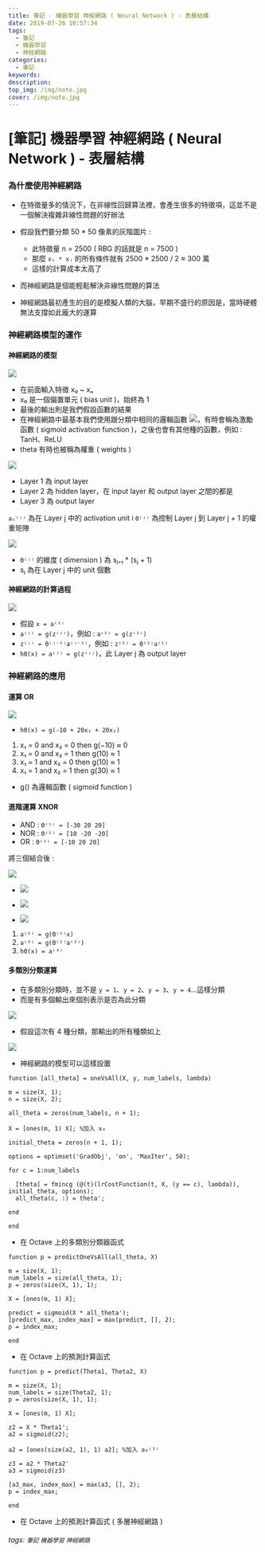 ```yaml
---
title: 筆記 - 機器學習 神經網路 ( Neural Network ) - 表層結構
date: 2019-07-26 10:57:34
tags:
  - 筆記
  - 機器學習
  - 神經網路
categories:
  - 筆記
keywords:
description:
top_img: /img/note.jpg
cover: /img/note.jpg
---
```

# [筆記] 機器學習 神經網路 ( Neural Network ) - 表層結構

### 為什麼使用神經網路

* 在特徵量多的情況下，在非線性回歸算法裡，會產生很多的特徵項，這並不是一個解決複雜非線性問題的好辦法
* 假設我們要分類 50 * 50 像素的灰階圖片 :

    * 此特徵量 n = 2500 ( RBG 的話就是 n = 7500 )
    * 那麼 `xᵢ * xⱼ` 的所有條件就有 2500 * 2500 / 2 ≈ 300 萬
    * 這樣的計算成本太高了

* 而神經網路是個能輕鬆解決非線性問題的算法
* 神經網路最初產生的目的是模擬人類的大腦，早期不盛行的原因是，當時硬體無法支撐如此龐大的運算

### 神經網路模型的運作

#### 神經網路的模型

![](https://i.imgur.com/wHWmm3q.png)

* 在前面輸入特徵 x₀ ~ xₙ
* x₀ 是一個偏置單元 ( bias unit )，始終為 1
* 最後的輸出則是我們假設函數的結果
* 在神經網路中最基本我們使用跟分類中相同的邏輯函數 ![](https://i.imgur.com/JoFwfc8.png)，有時會稱為激勵函數 ( sigmoid activation function )，之後也會有其他種的函數，例如 : TanH、ReLU
* theta 有時也被稱為權重 ( weights )

![](https://i.imgur.com/rlCPRlW.png)

* Layer 1 為 input layer
* Layer 2 為 hidden layer，在 input layer 和 output layer 之間的都是
* Layer 3 為 output layer

`aᵢ⁽ʲ⁾` 為在 Layer j 中的 activation unit i
`Θ⁽ʲ⁾` 為控制 Layer j 到 Layer j + 1 的權重矩陣

![](https://i.imgur.com/73pU4MO.png)

* `Θ⁽ʲ⁾` 的維度 ( dimension ) 為 sⱼ₊₁ * (sⱼ + 1)
* sⱼ 為在 Layer j 中的 unit 個數

#### 神經網路的計算過程

![](https://i.imgur.com/rlCPRlW.png)

* 假設 `x = a⁽¹⁾`
* `a⁽ʲ⁾ = g(z⁽ʲ⁾)`，例如 : `a⁽²⁾ = g(z⁽²⁾)`
* `z⁽ʲ⁾ = Θ⁽ʲ⁻¹⁾a⁽ʲ⁻¹⁾`，例如 : `z⁽²⁾ = Θ⁽¹⁾a⁽¹⁾`
* `hΘ(x) = a⁽ʲ⁾ = g(z⁽ʲ⁾)`，此 Layer j 為 output layer

### 神經網路的應用

#### 運算 OR

![](https://i.imgur.com/8iJbAvz.png)

* `hΘ(x) = g(-10 + 20x₁ + 20x₂)`


1. x₁ = 0 and x₂ = 0 then g(−10) ≈ 0
2. x₁ = 0 and x₂ = 1 then g(10) ≈ 1
3. x₁ = 1 and x₂ = 0 then g(10) ≈ 1
4. x₁ = 1 and x₂ = 1 then g(30) ≈ 1


* g() 為邏輯函數 ( sigmoid function )

#### 進階運算 XNOR

* AND : `Θ⁽¹⁾ = [-30 20 20]`
* NOR : `Θ⁽¹⁾ = [10 -20 -20]`
* OR : `Θ⁽¹⁾ = [-10 20 20]`

將三個結合後 :

![](https://i.imgur.com/kFjZ6lo.png)

* ![](https://i.imgur.com/gCpv7Tz.png)

* ![](https://i.imgur.com/NLvFxyo.png)

* ![](https://i.imgur.com/fW2CqLL.png)

1. `a⁽²⁾ = g(Θ⁽¹⁾x)`
2. `a⁽³⁾ = g(Θ⁽²⁾a⁽²⁾)`
3. `hΘ(x) = a⁽³⁾`

#### 多類別分類運算

* 在多類別分類時，並不是 `y = 1`、`y = 2`、`y = 3`、`y = 4`...這樣分類
* 而是有多個輸出來個別表示是否為此分類

![](https://i.imgur.com/sg3BjP6.png)

* 假設這次有 4 種分類，那輸出的所有種類如上

![](https://i.imgur.com/J9N4xIY.png)

* 神經網路的模型可以這樣設置

```Octave=
function [all_theta] = oneVsAll(X, y, num_labels, lambda)

m = size(X, 1);
n = size(X, 2);

all_theta = zeros(num_labels, n + 1);

X = [ones(m, 1) X]; %加入 x₀

initial_theta = zeros(n + 1, 1);

options = optimset('GradObj', 'on', 'MaxIter', 50);

for c = 1:num_labels

  [theta] = fmincg (@(t)(lrCostFunction(t, X, (y == c), lambda)), initial_theta, options);
  all_theta(c, :) = theta';

end

end
```

* 在 Octave 上的多類別分類器函式

```Octave=
function p = predictOneVsAll(all_theta, X)

m = size(X, 1);
num_labels = size(all_theta, 1);
p = zeros(size(X, 1), 1);

X = [ones(m, 1) X];  

predict = sigmoid(X * all_theta');
[predict_max, index_max] = max(predict, [], 2);
p = index_max;

end
```

* 在 Octave 上的預測計算函式

```Octave=
function p = predict(Theta1, Theta2, X)

m = size(X, 1);
num_labels = size(Theta2, 1);
p = zeros(size(X, 1), 1);

X = [ones(m, 1) X];

z2 = X * Theta1';
a2 = sigmoid(z2);

a2 = [ones(size(a2, 1), 1) a2]; %加入 a₀⁽²⁾

z3 = a2 * Theta2'
a3 = sigmoid(z3)

[a3_max, index_max] = max(a3, [], 2);
p = index_max;

end
```

* 在 Octave 上的預測計算函式 ( 多層神經網路 )

###### tags: `筆記` `機器學習` `神經網路`